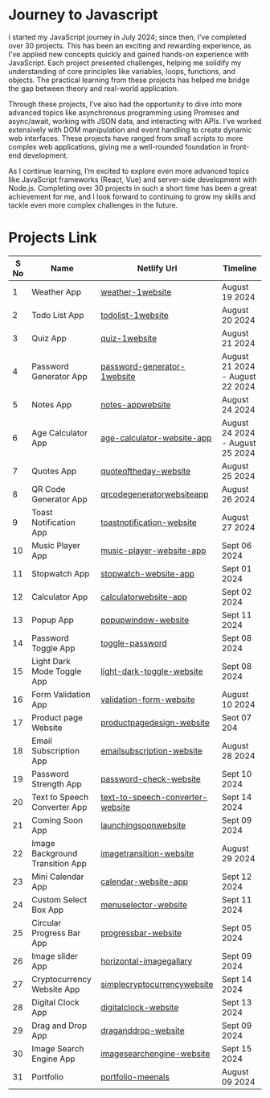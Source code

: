 # Journey to Javascript

I started my JavaScript journey in July 2024; since then, I’ve completed over 30 projects. This has been an exciting and rewarding experience, as I've applied new concepts quickly and gained hands-on experience with JavaScript. Each project presented challenges, helping me solidify my understanding of core principles like variables, loops, functions, and objects. The practical learning from these projects has helped me bridge the gap between theory and real-world application.

Through these projects, I’ve also had the opportunity to dive into more advanced topics like asynchronous programming using Promises and async/await, working with JSON data, and interacting with APIs. I’ve worked extensively with DOM manipulation and event handling to create dynamic web interfaces. These projects have ranged from small scripts to more complex web applications, giving me a well-rounded foundation in front-end development.

 As I continue learning, I’m excited to explore even more advanced topics like JavaScript frameworks (React, Vue) and server-side development with Node.js. Completing over 30 projects in such a short time has been a great achievement for me, and I look forward to continuing to grow my skills and tackle even more complex challenges in the future.

# Projects Link

| S No | Name | Netlify Url | Timeline |
| ----- | ---- | ----------- | -------- |
| 1 | Weather App | [weather-1website](https://weather-1website.netlify.app/) | August 19 2024 |
| 2 | Todo List App | [todolist-1website](https://todolist-1website.netlify.app/) | August 20 2024 |
| 3 | Quiz App | [quiz-1website](https://quiz-1website.netlify.app/) | August 21 2024 |
| 4 | Password Generator App | [password-generator-1website](https://password-generator-1website.netlify.app/) | August 21 2024 - August 22 2024 |
| 5 | Notes App | [notes-appwebsite](https://notes-appwebsite.netlify.app/) | August 24 2024 | 
| 6 | Age Calculator App | [age-calculator-website-app](https://age-calculator-website-app.netlify.app/) | August 24 2024 - August 25 2024 |
| 7 | Quotes App | [quoteoftheday-website](https://quoteoftheday-website.netlify.app/) | August 25 2024 |
| 8 | QR Code Generator App | [qrcodegeneratorwebsiteapp](https://qrcodegeneratorwebsiteapp.netlify.app/) | August 26 2024 |
| 9 | Toast Notification App | [toastnotification-website](https://toastnotification-website.netlify.app/) | August 27 2024 |
| 10 | Music Player App | [music-player-website-app](https://music-player-website-app.netlify.app/) | Sept 06 2024 |
| 11 | Stopwatch App | [stopwatch-website-app](https://stopwatch-website-app.netlify.app/) | Sept 01 2024 |
| 12 | Calculator App | [calculatorwebsite-app](https://calculatorwebsite-app.netlify.app/) | Sept 02 2024 |
| 13 | Popup App | [popupwindow-website](https://popupwindow-website.netlify.app/) | Sept 11 2024 |
| 14 | Password Toggle App | [toggle-password](https://toggle-password.netlify.app/) | Sept 08 2024 |
| 15 | Light Dark Mode Toggle App | [light-dark-toggle-website](https://light-dark-toggle-website.netlify.app/) | Sept 08 2024 | 
| 16 | Form Validation App | [validation-form-website](https://validation-form-website.netlify.app/) | August 10 2024 |
| 17 | Product page Website | [productpagedesign-website](https://productpagedesign-website.netlify.app/) | Seot 07 204 |
| 18 | Email Subscription App | [emailsubscription-website](https://emailsubscription-website.netlify.app/) | August 28 2024 |
| 19 | Password Strength App | [password-check-website](https://password-check-website.netlify.app/) | Sept 10 2024 |
| 20 | Text to Speech Converter App | [text-to-speech-converter-website](https://text-to-speech-converter-website.netlify.app/) | Sept 14 2024 |
| 21 | Coming Soon App | [launchingsoonwebsite](https://launchingsoonwebsite.netlify.app/) | Sept 09 2024 | 
| 22 | Image Background Transition App | [imagetransition-website](https://imagetransition-website.netlify.app/) | August 29 2024 |
| 23 | Mini Calendar App | [calendar-website-app](https://calendar-website-app.netlify.app/) | Sept 12 2024 |
| 24 | Custom Select Box App | [menuselector-website](https://menuselector-website.netlify.app/) | Sept 11 2024 |
| 25 | Circular Progress Bar App | [progressbar-website](https://progressbar-website.netlify.app/) | Sept 05 2024 |
| 26 | Image slider App | [horizontal-imagegallary](https://horizontal-imagegallary.netlify.app/) | Sept 09 2024 |
| 27 | Cryptocurrency Website App | [simplecryptocurrencywebsite](https://simplecryptocurrencywebsite.netlify.app/) | Sept 14 2024 |
| 28 | Digital Clock App | [digitalclock-website](https://digitalclock-website.netlify.app/) | Sept 13 2024 |
| 29 | Drag and Drop App | [draganddrop-website](https://draganddrop-website.netlify.app/) | Sept 09 2024 |
| 30 | Image Search Engine App | [imagesearchengine-website](https://imagesearchengine-website.netlify.app/) | Sept 15 2024 |
| 31 | Portfolio | [portfolio-meenals](https://portfolio-meenals.netlify.app/) | August 09 2024 |
